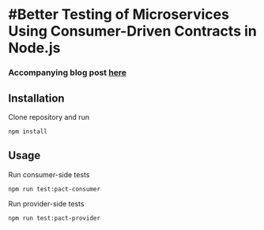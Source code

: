 #Better Testing of Microservices Using Consumer-Driven Contracts in Node.js
========

### Accompanying blog post [here](http://hecodes.com/2016/10/better-testing-microservices-using-consumer-driven-contracts-node-js/)

## Installation
Clone repository and run

```
npm install
```

## Usage
Run consumer-side tests

```
npm run test:pact-consumer
```

Run provider-side tests

```
npm run test:pact-provider
```
